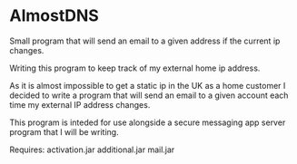 AlmostDNS
=========

Small program that will send an email to a given address if the current ip changes.

Writing this program to keep track of my external home ip address.
 
As it is almost impossible to get a static ip in the UK as a home
customer I decided to write a program that will send an email to a
given account each time my external IP address changes.
 
This program is inteded for use alongside a secure messaging app
server program that I will be writing.

Requires:   activation.jar
            additional.jar
            mail.jar
